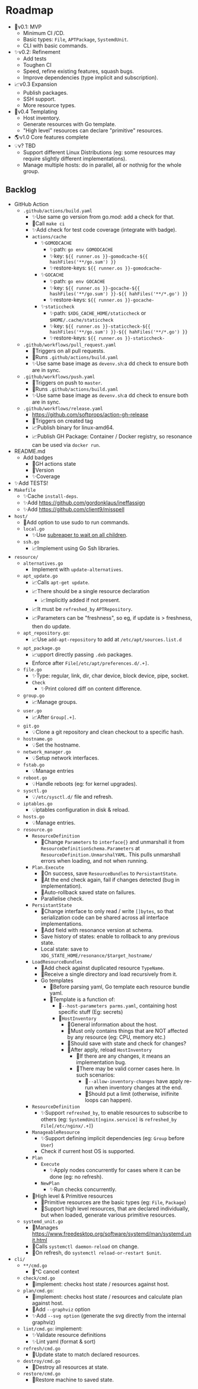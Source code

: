 # Roadmap

- 🧪v0.1: MVP
    - Minimum CI /CD.
    - Basic types: `File`, `APTPackage`, `SystemdUnit`.
    - CLI with basic commands.
- ✨v0.2: Refinement
    - Add tests
    - Toughen CI
    - Speed, refine existing features, squash bugs.
    - Improve dependencies (type implicit and subscription).
- 📈v0.3 Expansion
    - Publish packages.
    - SSH support.
    - More resource types.
- 📄v0.4 Templating
    - Host inventory.
    - Generate resources with Go template.
    - "High level" resources can declare "primitive" resources.
- 🌎v1.0 Core features complete
- 💡v? TBD
    - Support different Linux Distributions (eg: some resources may require slightly different implementations).
    - Manage multiple hosts: do in parallel, all or nothnig for the whole group.

## Backlog

- GitHub Action
    - `.github/actions/build.yaml`
        - ✨Use same go version from go.mod: add a check for that.
        - 🧪Call `make ci`
        - ✨Add check for test code coverage (integrate with badge).
        - `actions/cache`
            - ✨`GOMODCACHE`
                - ✨path: `go env GOMODCACHE`
                - ✨key: `${{ runner.os }}-gomodcache-${{ hashFiles('**/go.sum') }}`
                - ✨restore-keys: `${{ runner.os }}-gomodcache-`
            - ✨`GOCACHE`
                - ✨path: `go env GOCACHE`
                - ✨key: `${{ runner.os }}-gocache-${{ hashFiles('**/go.sum') }}-${{ hahFiles('**/*.go') }}`
                - ✨restore-keys: `${{ runner.os }}-gocache-`
            - ✨`staticcheck`
                - ✨path: `$XDG_CACHE_HOME/staticcheck` or `$HOME/.cache/staticcheck`
                - ✨key: `${{ runner.os }}-staticcheck-${{ hashFiles('**/go.sum') }}-${{ hahFiles('**/*.go') }}`
                - ✨restore-keys: `${{ runner.os }}-staticcheck-`
    - `.github/workflows/pull_request.yaml`
        - 🧪Triggers on all pull requests.
        - 🧪Runs `.github/actions/build.yaml`
        - ✨Use same base image as `devenv.sh`:a dd check to ensure both are in sync.
    - `.github/workflows/push.yaml`
        - 🧪Triggers on push to `master`.
        - 🧪Runs `.github/actions/build.yaml`
        - ✨Use same base image as `devenv.sh`:a dd check to ensure both are in sync.
    - `.github/workflows/release.yaml`
        - https://github.com/softprops/action-gh-release
        - 🧪Triggers on created tag
        - 📈Publish binary for linux-amd64.
        - 📈Publish GH Package: Container / Docker registry, so resonance can be used via `docker run`.
- README.md
    - Add badges
      - 🧪GH actions state
      - 🧪Version
      - ✨Coverage
- ✨Add TESTS!
- `Makefile`
    - ✨Cache `install-deps`.
    - ✨Add https://github.com/gordonklaus/ineffassign
    - ✨Add https://github.com/client9/misspell
- `host/`
    - 🧪Add option to use sudo to run commands.
    - `local.go`
        - ✨Use [subreaper to wait on all children](https://github.com/fornellas/rrb/blob/main/runner/runner.go).
    - `ssh.go`
        - 📈Implement using Go Ssh libraries.
- `resource/`
    - `alternatives.go`
        - Implement with `update-alternatives`.
    - `apt_update.go`
        - 📈Calls `apt-get update`.
        - 📈There should be a single resource declaration
            - 📈Implicitly added if not present.
        - 📈It must be `refreshed_by` `APTRepository`.
        - 📈Parameters can be "freshness", so eg, if update is > freshness, then do update.
    - `apt_repository.go`:
        - 📈Use `add-apt-repository` to add at `/etc/apt/sources.list.d`
    - `apt_package.go`
        - 📈upport directly passing `.deb` packages.
        - Enforce after `File[/etc/apt/preferences.d/.+]`.
    - `file.go`
        - ✨Type: regular, link, dir, char device, block device, pipe, socket.
        - `Check`
            - ✨Print colored diff on content difference.
    - `group.go`
        - 📈Manage groups.
    - `user.go`
        - 📈After `Group[.+]`.
    - `git.go`
        - 💡Clone a git repository and clean checkout to a specific hash.
    - `hostname.go`
        - 💡Set the hostname.
    - `network_manager.go`
        - 💡Setup network interfaces.
    - `fstab.go`
        - 💡Manage entries
    - `reboot.go`
        - 💡Handle reboots (eg: for kernel upgrades).
    - `sysctl.go`
        - 💡`/etc/sysctl.d/` file and refresh.
    - `iptables.go`
        - 💡iptables configuration in disk & reload.
    - `hosts.go`
        - 💡Manage entries.
    - `resource.go`
        - `ResourceDefinition`
            - 🧪Change `Parameters` to `interface{}` and unmarshall it from `ResourceDefinitionSchema.Parameters` at `ResourceDefinition.UnmarshalYAML`. This pulls unmarshall errors when loading, and not when running.
        - `Plan.Execute`
            - 🧪On success, save `ResourceBundles` to `PersistantState`.
            - 🧪At the end check again, fail if changes detected (bug in implementation).
            - 🧪Auto-rollback saved state on failures.
            - Parallelise check.
        - `PersistantState`
            - 🧪Change interface to only read / write `[]bytes`, so that serialization code can be shared across all interface implementations.
            - 🧪Add field with resonance version at schema.
            - Save history of states: enable to rollback to any previous state.
            - Local state: save to `XDG_STATE_HOME/resonance/$target_hostname/`
        - `LoadResourceBundles`
            - 🧪Add check against duplicated resource `TypeName`.
            - 🧪Receive a single directory and load recursively from it.
            - Go templates
                - 📄Before parsing yaml, Go template each resource bundle yaml.
                - 📄Template is a function of:
                    - 📄`--host-parameters parms.yaml`, containing host specific stuff (Eg: secrets)
                    - 📄`HostInventory`
                        - 📄General information about the host.
                        - 📄Must only contains things that are NOT affected by any resource (eg: CPU, memory etc.)
                        - 📄Should save with state and check for changes?
                        - 📄After apply, reload `HostInventory`
                            - 📄If there are any changes, it means an implementation bug.
                            - 📄There may be valid corner cases here. In such scenarios:
                                - 📄`--allow-inventory-changes` have apply re-run when inventory changes at the end.
                                - 📄Should put a limit (otherwise, inifinite loops can happen).
        - `ResourceDefinition`
            - ✨Support `refreshed_by`, to enable resources to subscribe to others (eg: `SystemdUnit[nginx.service]` is `refreshed_by` `File[/etc/nginx/.+]`)
        - `ManageableResource`
            - ✨Support defining implicit dependencies (eg: `Group` before `User`)
            - Check if current host OS is supported.
        - `Plan`
            - `Execute`
                - ✨Apply nodes concurrently for cases where it can be done (eg: no refresh).
            - `NewPlan`
                - ✨Run checks concurrently.
        - 📄High level & Primitive resources
            - 📄Primitive resources are the basic types (eg: `File`, `Package`)
            - 📄Support high level resources, that are declared individually, but when loaded, generate various primitive resources.
    - `systemd_unit.go`
        - 🧪Manages https://www.freedesktop.org/software/systemd/man/systemd.unit.html
        - 🧪Calls `systemctl daemon-reload` on change.
        - 🧪On refresh, do `systemctl reload-or-restart $unit`.
- `cli/`
    - `**/cmd.go`
        - 🧪^C cancel context
    - `check/cmd.go`
        - 🧪implement: checks host state / resources against host.
    - `plan/cmd.go`:
        - 🧪implement: checks host state / resources and calculate plan against host.
        - 🧪Add `--graphviz` option
        - ✨Add `--svg option` (generate the svg directly from the internal graphviz)
    - `lint/cmd.go`: implement:
        - ✨Validate resource definitions
        - ✨Lint yaml (format & sort)
    - `refresh/cmd.go`
        - 🧪Update state to match declared resources.
    - `destroy/cmd.go`
        - 🧪Destroy all resources at state.
    - `restore/cmd.go`
        - 🧪Restore machine to saved state.